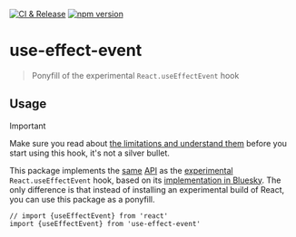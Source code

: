 [![CI & Release](https://github.com/sanity-io/use-effect-event/actions/workflows/ci.yml/badge.svg?event=push)](https://github.com/sanity-io/use-effect-event/actions/workflows/ci.yml) [![npm version](https://img.shields.io/npm/v/use-effect-event.svg)](https://www.npmjs.com/package/use-effect-event)

# use-effect-event

> Ponyfill of the experimental `React.useEffectEvent` hook

## Usage

> [!IMPORTANT]
> Make sure you read about [the limitations and understand them](https://react.dev/learn/separating-events-from-effects#limitations-of-effect-events) before you start using this hook, it's not a silver bullet.

This package implements the [same](https://react.dev/learn/separating-events-from-effects#declaring-an-effect-event) [API](https://react.dev/learn/separating-events-from-effects#reading-latest-props-and-state-with-effect-events) as the [experimental](https://19.react.dev/reference/react/experimental_useEffectEvent) `React.useEffectEvent` hook, based on its [implementation in Bluesky](https://github.com/bluesky-social/social-app/blob/ce0bf867ff3b50a495d8db242a7f55371bffeadc/src/lib/hooks/useNonReactiveCallback.ts#L3-L23).
The only difference is that instead of installing an experimental build of React, you can use this package as a ponyfill.

```tsx
// import {useEffectEvent} from 'react'
import {useEffectEvent} from 'use-effect-event'
```
